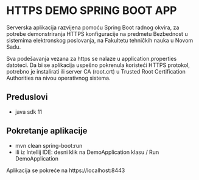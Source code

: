 # HTTPS DEMO SPRING BOOT APP

Serverska aplikacija razvijena pomoću Spring Boot radnog okvira, za potrebe demonstriranja HTTPS konfiguracije na predmetu Bezbednost u sistemima elektronskog poslovanja, na Fakultetu tehničkih nauka u Novom Sadu. 

Sva podešavanja vezana za https se nalaze u application.properties datoteci. Da bi se aplikacija uspešno pokrenula koristeći HTTPS protokol, potrebno je instalirati ili server CA (root.crt) u Trusted Root Certification Authorities na nivou operativnog sistema. 

## Preduslovi
- java sdk 11

## Pokretanje aplikacije

- mvn clean spring-boot:run
- ili iz Intellij IDE: desni klik na DemoApplication klasu / Run DemoApplication

Aplikacija se pokreće na https://localhost:8443

